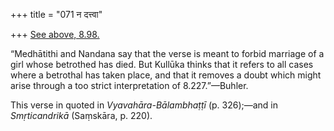 +++
title = "071 न दत्त्वा"

+++
[See above,
8.98.](/hinduism/book/manusmriti-with-the-commentary-of-medhatithi/d/doc201003.html)

“Medhātithi and Nandana say that the verse is meant to forbid marriage
of a girl whose betrothed has died. But Kullūka thinks that it refers to
all cases where a betrothal has taken place, and that it removes a doubt
which might arise through a too strict interpretation of 8.227.”—Buhler.

This verse in quoted in *Vyavahāra-Bālambhaṭṭī* (p. 326);—and in
*Smṛticandrikā* (Saṃskāra, p. 220).


